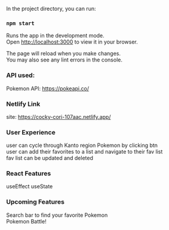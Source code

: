 

In the project directory, you can run:

### `npm start`

Runs the app in the development mode.\
Open [http://localhost:3000](http://localhost:3000) to view it in your browser.

The page will reload when you make changes.\
You may also see any lint errors in the console.
### API used:
Pokemon API: https://pokeapi.co/
### Netlify Link
site: https://cocky-cori-107aac.netlify.app/

### User Experience
user can cycle through Kanto region Pokemon by clicking btn<br/>
user can add their favorites to a list and navigate to their fav list<br/>
fav list can be updated and deleted<br/>

### React Features
 
 useEffect
 useState

 ### Upcoming Features
Search bar to find your favorite Pokemon<br>
Pokemon Battle! <br>

